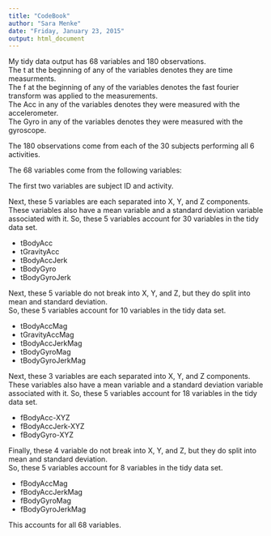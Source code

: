 ```yaml
---
title: "CodeBook"
author: "Sara Menke"
date: "Friday, January 23, 2015"
output: html_document
---
```


My tidy data output has 68 variables and 180 observations.  
The t at the beginning of any of the variables denotes they are time measurments.  
The f at the beginning of any of the variables denotes the fast fourier transform was applied to the measurements.  
The Acc in any of the variables denotes they were measured with the accelerometer.  
The Gyro in any of the variables denotes they were measured with the gyroscope.  

The 180 observations come from each of the 30 subjects performing all 6 activities.  

The 68 variables come from the following variables:

The first two variables are subject ID and activity.  

Next, these 5 variables are each separated into X, Y, and Z components.
These variables also have a mean variable and a standard deviation variable associated with it.
So, these 5 variables account for 30 variables in the tidy data set.

+ tBodyAcc
+ tGravityAcc
+ tBodyAccJerk
+ tBodyGyro
+ tBodyGyroJerk

Next, these 5 variable do not break into X, Y, and Z, but they do split into mean and standard deviation.  
So, these 5 variables account for 10 variables in the tidy data set.

+ tBodyAccMag
+ tGravityAccMag
+ tBodyAccJerkMag
+ tBodyGyroMag
+ tBodyGyroJerkMag

Next, these 3 variables are each separated into X, Y, and Z components.
These variables also have a mean variable and a standard deviation variable associated with it.
So, these 5 variables account for 18 variables in the tidy data set.

+ fBodyAcc-XYZ
+ fBodyAccJerk-XYZ
+ fBodyGyro-XYZ

Finally, these 4 variable do not break into X, Y, and Z, but they do split into mean and standard deviation.  
So, these 5 variables account for 8 variables in the tidy data set.

+ fBodyAccMag
+ fBodyAccJerkMag
+ fBodyGyroMag
+ fBodyGyroJerkMag

This accounts for all 68 variables.

